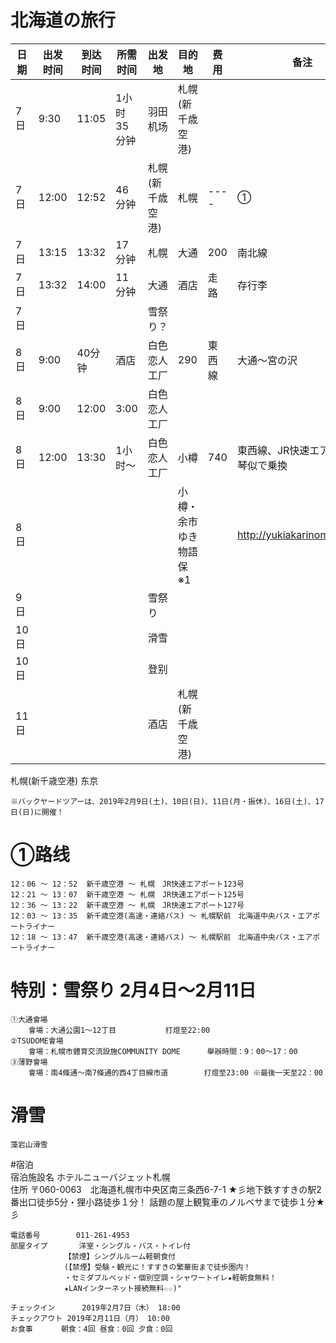 # 北海道の旅行

 日期 | 出发时间 | 到达时间 | 所需时间 | 出发地 | 目的地 | 费用 |备注
 ---- | ------- | ------- | ------- | ------ |------ | ---- | ---
7日 | 9:30 | 11:05 | 1小时35分钟 | 羽田机场 | 札幌(新千歳空港) 
7日 | 12:00 | 12:52 | 46分钟	 | 札幌(新千歳空港) | 札幌 | ---- | ①	
7日	| 13:15	| 13:32	| 17分钟 | 札幌	| 大通	|  200	| 南北線 | 
7日	| 13:32 | 14:00 | 11分钟 | 大通	| 酒店	|  走路 | 存行李
7日	| |||				                雪祭り？							    		
8日 | 9:00 | 40分钟	| 酒店 | 白色恋人工厂 | 290 | 東西線 | 大通～宮の沢
8日 | 9:00 | 12:00 | 3:00 | 白色恋人工厂				
8日 | 12:00 | 13:30 | 1小时～ | 白色恋人工厂 | 小樽 | 740 | 東西線、JR快速エアポート	琴似で乗換
8日 | ||||			                	小樽・余市ゆき物語保※1	||			http://yukiakarinomichi.org/ 	
9日 | |||				                    雪祭り				
10日 | |||					                滑雪				
10日||||				                登别				
11日||||				 酒店|         札幌(新千歳空港)			
札幌(新千歳空港)	东京	
										
	※バックヤードツアーは、2019年2月9日(土)、10日(日)、11日(月・振休)、16日(土)、17日(日)に開催！		
	
  # ①路线
	12：06 ～ 12：52  新千歳空港 ～ 札幌　JR快速エアポート123号
	12：21 ～ 13：07  新千歳空港 ～ 札幌　JR快速エアポート125号
	12：36 ～ 13：22  新千歳空港 ～ 札幌　JR快速エアポート127号
	12：03 ～ 13：35  新千歳空港(高速・連絡バス) ～ 札幌駅前　北海道中央バス・エアポートライナー
	12：18 ～ 13：47  新千歳空港(高速・連絡バス) ～ 札幌駅前　北海道中央バス・エアポートライナー
	
  # 特別：雪祭り		2月4日～2月11日			
	①大通會場					
		會場：大通公園1～12丁目			打燈至22:00	
	②TSUDOME會場					
		會場：札幌市體育交流設施COMMUNITY DOME		舉辦時間：9：00～17：00
	③薄野會場					
		會場：南4條通～南7條通的西4丁目線市道		打燈至23:00 ※最後一天至22：00
	
  # 滑雪
	藻岩山滑雪
	
  #宿泊						
	宿泊施設名	ホテルニューバジェット札幌				
	住所		    〒060-0063　北海道札幌市中央区南三条西6-7-1
	            ★彡地下鉄すすきの駅2番出口徒歩5分・狸小路徒歩１分！
	            話題の屋上観覧車のノルベサまで徒歩１分★彡
													
	電話番号		011-261-4953				
	部屋タイプ		洋室・シングル・バス・トイレ付
	            【禁煙】シングルルーム軽朝食付
	            (【禁煙】受験・観光に！すすきの繁華街まで徒歩圏内！
	            ・セミダブルベッド・個別空調・シャワートイレ★軽朝食無料！
	            ★LANインターネット接続無料☆☆)"			
							
	チェックイン		2019年2月7日（木） 18:00				
	チェックアウト	2019年2月11日（月） 10:00				
	お食事　　	朝食：4回 昼食：0回 夕食：0回			
